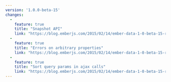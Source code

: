 ```yaml
---
version: '1.0.0-beta-15'
changes:
  -
    feature: true
    title: "Snapshot API"
    link: "https://blog.emberjs.com/2015/02/14/ember-data-1-0-beta-15-released.html"
  -
    feature: true
    title: "Errors on arbitrary properties"
    link: "https://blog.emberjs.com/2015/02/14/ember-data-1-0-beta-15-released.html"
  -
    feature: true
    title: "Sort query params in ajax calls"
    link: "https://blog.emberjs.com/2015/02/14/ember-data-1-0-beta-15-released.html"
---
```

